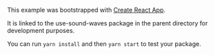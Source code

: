 This example was bootstrapped with [Create React App](https://github.com/facebook/create-react-app).

It is linked to the use-sound-waves package in the parent directory for development purposes.

You can run `yarn install` and then `yarn start` to test your package.
